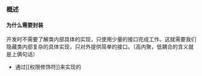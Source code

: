 ### 概述
#### 为什么需要封装
开发时不需要了解类内部具体的实现，只使用少量的接口完成工作。这就需要我们隐藏类内部复杂的具体实现，只对外提供简单的接口。（高内聚，低耦合的含义就是上俩句话）
- 通过[[权限修饰符]]来实现的